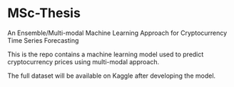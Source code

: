 # MSc-Thesis
An Ensemble/Multi-modal Machine Learning Approach for Cryptocurrency Time Series Forecasting

This is the repo contains a machine learning model used to predict cryptocurrency prices using multi-modal approach.


The full dataset will be available on Kaggle after developing the model.